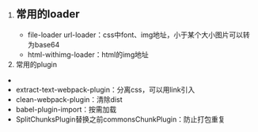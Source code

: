 1. 常用的loader
	- 
	- file-loader url-loader：css中font、img地址，小于某个大小图片可以转为base64
	- html-withimg-loader：html的img地址
2. 常用的plugin
  - 
  - extract-text-webpack-plugin：分离css，可以用link引入
  - clean-webpack-plugin：清除dist
  - babel-plugin-import：按需加载
  - SplitChunksPlugin替换之前commonsChunkPlugin：防止打包重复